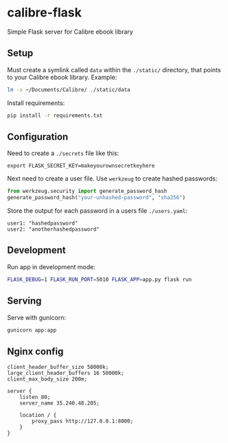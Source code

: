 # calibre-flask
Simple Flask server for Calibre ebook library

## Setup
Must create a symlink called `data` within the `./static/` directory, that points to your Calibre ebook library. Example:
```bash
ln -s ~/Documents/Calibre/ ./static/data
```

Install requirements:
```bash
pip install -r requirements.txt
```

## Configuration
Need to create a `./secrets` file like this:
```
export FLASK_SECRET_KEY=makeyourownsecretkeyhere
```

Next need to create a user file. Use `werkzeug` to create hashed passwords:
```python
from werkzeug.security import generate_password_hash
generate_password_hash("your-unhashed-password", "sha256")
```

Store the output for each password in a users file `./users.yaml`:
```
user1: "hashedpassword"
user2: "anotherhashedpassword"
```

## Development
Run app in development mode:
```bash
FLASK_DEBUG=1 FLASK_RUN_PORT=5010 FLASK_APP=app.py flask run
```

## Serving
Serve with gunicorn:
```bash
gunicorn app:app
```

## Nginx config
```
client_header_buffer_size 50000k;
large_client_header_buffers 16 50000k;
client_max_body_size 200m;

server {
    listen 80;
    server_name 35.240.48.205;

    location / {
        proxy_pass http://127.0.0.1:8000;
    }
}
```

